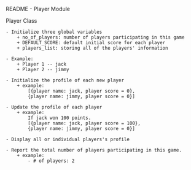 README - Player Module

Player Class

    - Initialize three global variables
        + no_of_players: number of players participating in this game
        + DEFAULT_SCORE: default initial score for each player
        + players_list: storing all of the players' information
    
    - Example:
        + Player 1 -- jack
        + Player 2 -- jimmy

    - Initialize the profile of each new player
        + example:
            [{player name: jack, player score = 0}, 
            {player name: jimmy, player score = 0}]

    - Update the profile of each player
        + example:
            If jack won 100 points.
            [{player name: jack, player score = 100}, 
            {player name: jimmy, player score = 0}]

    - Display all or individual players's profile

    - Report the total number of players participating in this game.
        + example:
            - # of players: 2
